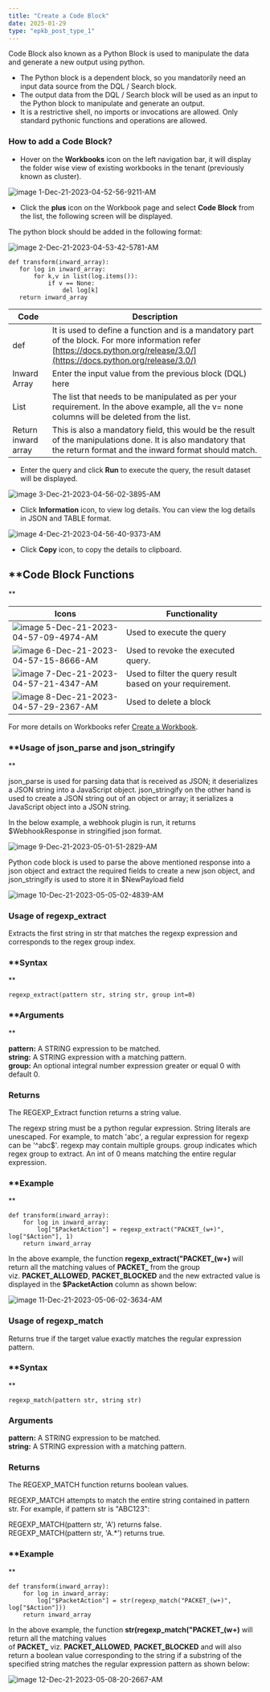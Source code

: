 ```yaml
---
title: "Create a Code Block"
date: 2025-01-29
type: "epkb_post_type_1"
---
```


Code Block also known as a Python Block is used to manipulate the data and generate a new output using python.

- The Python block is a dependent block, so you mandatorily need an input data source from the DQL / Search block.
- The output data from the DQL / Search block will be used as an input to the Python block to manipulate and generate an output.
- It is a restrictive shell, no imports or invocations are allowed. Only standard pythonic functions and operations are allowed.

### **How to add a Code Block?**

- Hover on the **Workbooks** icon on the left navigation bar, it will display the folder wise view of existing workbooks in the tenant (previously known as cluster).

![image 1-Dec-21-2023-04-52-56-9211-AM](./Images/Images%20Create%20a%20Code%20Block/code-block-1.jpg)

- Click the **plus** icon on the Workbook page and select **Code Block** from the list, the following screen will be displayed.

The python block should be added in the following format:

![image 2-Dec-21-2023-04-53-42-5781-AM](./Images/Images%20Create%20a%20Code%20Block/code-block-2.jpg)

```
def transform(inward_array):
   for log in inward_array:
       for k,v in list(log.items()):
           if v == None:
               del log[k]
   return inward_array
```

| **Code** | **Description** |
| --- | --- |
| def | It is used to define a function and is a mandatory part of the block. For more information refer [https://docs.python.org/release/3.0/](https://docs.python.org/release/3.0/) |
| Inward Array | Enter the input value from the previous block (DQL) here |
| List | The list that needs to be manipulated as per your requirement. In the above example, all the v= none columns will be deleted from the list. |
| Return inward array | This is also a mandatory field, this would be the result of the manipulations done. It is also mandatory that the return format and the inward format should match. |

- Enter the query and click **Run** to execute the query, the result dataset will be displayed.

![image 3-Dec-21-2023-04-56-02-3895-AM](./Images/Images%20Create%20a%20Code%20Block/code-block-3%20.webp)

- Click **Information** icon, to view log details. You can view the log details in JSON and TABLE format.

![image 4-Dec-21-2023-04-56-40-9373-AM](./Images/Images%20Create%20a%20Code%20Block/code-block-4.jpg)

- Click **Copy** icon, to copy the details to clipboard.

## **Code Block Functions  
  
**

| **Icons** | **Functionality** |
| --- | --- |
| ![image 5-Dec-21-2023-04-57-09-4974-AM](./Images/Images%20Create%20a%20Code%20Block/code-block-5.jpg) | Used to execute the query |
| ![image 6-Dec-21-2023-04-57-15-8666-AM](./Images/Images%20Create%20a%20Code%20Block/code-block-6.jpg) | Used to revoke the executed query. |
| ![image 7-Dec-21-2023-04-57-21-4347-AM](./Images/Images%20Create%20a%20Code%20Block/code-block-7.jpg) | Used to filter the query result based on your requirement. |
| ![image 8-Dec-21-2023-04-57-29-2367-AM](./Images/Images%20Create%20a%20Code%20Block/code-block-8.jpg) | Used to delete a block |

For more details on Workbooks refer [Create a Workbook](https://dnif.it/kb/hunting-with-workbooks/getting-started-hunting-with-workbooks/how-to-create-a-workbook-2/).

### **Usage of json\_parse and json\_stringify  
  
**

json\_parse is used for parsing data that is received as JSON; it deserializes a JSON string into a JavaScript object. json\_stringify on the other hand is used to create a JSON string out of an object or array; it serializes a JavaScript object into a JSON string.

In the below example, a webhook plugin is run, it returns $WebhookResponse in stringified json format.

![image 9-Dec-21-2023-05-01-51-2829-AM](./Images/Images%20Create%20a%20Code%20Block/code-block-9.jpg)

Python code block is used to parse the above mentioned response into a json object and extract the required fields to create a new json object, and json\_stringify is used to store it in $NewPayload field

![image 10-Dec-21-2023-05-05-02-4839-AM](./Images/Images%20Create%20a%20Code%20Block/code-block-10.jpg)

### **Usage of regexp\_extract**

Extracts the first string in str that matches the regexp expression and corresponds to the regex group index.

### **Syntax  
  
**

```
regexp_extract(pattern str, string str, group int=0)
```

### **Arguments  
  
**

**pattern:** A STRING expression to be matched.  
**string:** A STRING expression with a matching pattern.  
**group:** An optional integral number expression greater or equal 0 with default 0.

### **Returns**

The REGEXP\_Extract function returns a string value.

The regexp string must be a python regular expression. String literals are unescaped. For example, to match 'abc', a regular expression for regexp can be '^abc$'. regexp may contain multiple groups. group indicates which regex group to extract. An int of 0 means matching the entire regular expression.

### **Example  
  
**

```
def transform(inward_array):
	for log in inward_array:
		log["$PacketAction"] = regexp_extract("PACKET_(w+)", log["$Action"], 1)
	return inward_array
```

In the above example, the function **regexp\_extract("PACKET\_(w+)** will return all the matching values of **PACKET\_** from the group viz. **PACKET\_ALLOWED**, **PACKET\_BLOCKED** and the new extracted value is displayed in the **$PacketAction** column as shown below:

![image 11-Dec-21-2023-05-06-02-3634-AM](./Images/Images%20Create%20a%20Code%20Block/code-block-11.jpg)

### **Usage of regexp\_match**

Returns true if the target value exactly matches the regular expression pattern.

### **Syntax  
  
**

```
regexp_match(pattern str, string str)
```

### **Arguments**

**pattern:** A STRING expression to be matched.  
**string:** A STRING expression with a matching pattern.

### **Returns**

The REGEXP\_MATCH function returns boolean values.

REGEXP\_MATCH attempts to match the entire string contained in pattern str. For example, if pattern str is "ABC123":

REGEXP\_MATCH(pattern str, 'A') returns false.  
REGEXP\_MATCH(pattern str, 'A.\*') returns true.

### **Example  
  
**

```
def transform(inward_array):
	for log in inward_array:
		log["$PacketAction"] = str(regexp_match("PACKET_(w+)", log["$Action"]))
	return inward_array
```

In the above example, the function **str(regexp\_match("PACKET\_(w+)** will return all the matching values of **PACKET\_** viz. **PACKET\_ALLOWED**, **PACKET\_BLOCKED** and will also return a boolean value corresponding to the string if a substring of the specified string matches the regular expression pattern as shown below:

![image 12-Dec-21-2023-05-08-20-2667-AM](./Images/Images%20Create%20a%20Code%20Block/code-block-12.jpg)
